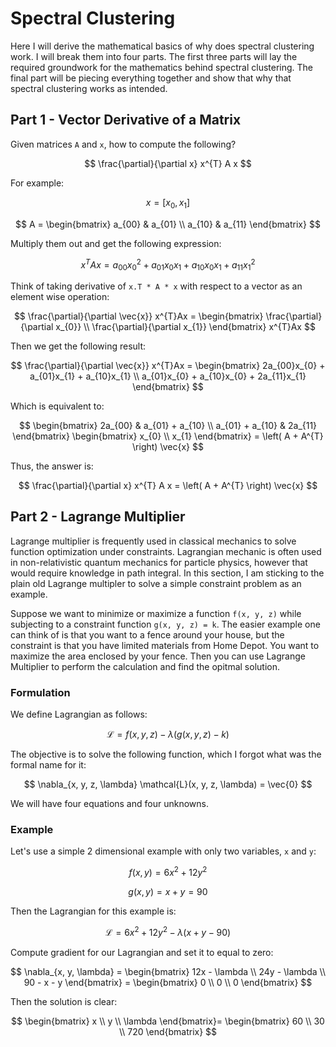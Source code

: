 
# Spectral Clustering
Here I will derive the mathematical basics of why does spectral clustering work. I will break them into four parts. The first three parts will lay the required groundwork for the mathematics behind spectral clustering. The final part will be piecing everything together and show that why that spectral clustering works as intended.

## Part 1 - Vector Derivative of a Matrix
Given matrices `A` and `x`, how to compute the following?

$$
\frac{\partial}{\partial x} x^{T} A x
$$

For example:

$$
x = [x_{0}, x_{1}]
$$

$$
A = \begin{bmatrix} a_{00} & a_{01} \\ a_{10} & a_{11} \end{bmatrix}
$$

Multiply them out and get the following expression:

$$
x^{T}Ax = a_{00}x_{0}^{2} + a_{01}x_{0}x_{1} + a_{10}x_{0}x_{1} + a_{11}x_{1}^{2}
$$

Think of taking derivative of `x.T * A * x` with respect to a vector as an element wise operation:

$$
\frac{\partial}{\partial \vec{x}} x^{T}Ax = \begin{bmatrix} \frac{\partial}{\partial x_{0}} \\ \frac{\partial}{\partial x_{1}} \end{bmatrix} x^{T}Ax
$$

Then we get the following result:

$$
\frac{\partial}{\partial \vec{x}} x^{T}Ax = \begin{bmatrix}
2a_{00}x_{0} + a_{01}x_{1} + a_{10}x_{1} \\
a_{01}x_{0} + a_{10}x_{0} + 2a_{11}x_{1}
\end{bmatrix}
$$

Which is equivalent to:

$$
\begin{bmatrix}
2a_{00} & a_{01} + a_{10} \\
a_{01} + a_{10} & 2a_{11}
\end{bmatrix}
\begin{bmatrix} x_{0} \\ x_{1} \end{bmatrix}
= \left( A + A^{T} \right) \vec{x}
$$

Thus, the answer is:

$$
\frac{\partial}{\partial x} x^{T} A x = \left( A + A^{T} \right) \vec{x}
$$

## Part 2 - Lagrange Multiplier
Lagrange multiplier is frequently used in classical mechanics to solve function optimization under constraints. Lagrangian mechanic is often used in non-relativistic quantum mechanics for particle physics, however that would require knowledge in path integral. In this section, I am sticking to the plain old Lagrange multipler to solve a simple constraint problem as an example. 

Suppose we want to minimize or maximize a function `f(x, y, z)` while subjecting to a constraint function `g(x, y, z) = k`. The easier example one can think of is that you want to a fence around your house, but the constraint is that you have limited materials from Home Depot. You want to maximize the area enclosed by your fence. Then you can use Lagrange Multiplier to perform the calculation and find the opitmal solution. 

### Formulation
We define Lagrangian as follows:

$$
\mathcal{L} = f(x, y, z) - \lambda\left(g(x, y, z) - k\right)
$$

The objective is to solve the following function, which I forgot what was the formal name for it:

$$
\nabla_{x, y, z, \lambda} \mathcal{L}(x, y, z, \lambda) = \vec{0}
$$

We will have four equations and four unknowns.

### Example
Let's use a simple 2 dimensional example with only two variables, `x` and `y`:

$$
f(x, y) = 6x^{2} + 12y^{2}
$$

$$
g(x, y) = x + y = 90
$$

Then the Lagrangian for this example is:

$$
\mathcal{L} = 6x^{2} + 12y^{2} - \lambda\left(x + y - 90\right)
$$

Compute gradient for our Lagrangian and set it to equal to zero:

$$
\nabla_{x, y, \lambda} = \begin{bmatrix}
12x - \lambda \\
24y - \lambda \\
90 - x - y
\end{bmatrix} = \begin{bmatrix}
0 \\
0 \\
0 
\end{bmatrix}
$$

Then the solution is clear:

$$
\begin{bmatrix} x \\ y \\ \lambda \end{bmatrix}=
\begin{bmatrix} 60 \\ 30 \\ 720 \end{bmatrix}
$$

